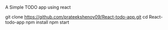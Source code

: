  A Simple TODO app using react
 
 
 
 git clone https://github.com/prateekshenoy09/React-todo-app.git
 cd React-todo-app
 npm install
 npm start
